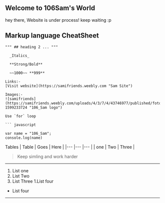 ## Welcome to 106Sam's World

hey there, Website is under process! 
keep waiting :p

## Markup language CheatSheet

``` """ # heading 1 """
""" ## heading 2 ... """
 
  _Italics_ 
 
  **Strong/Bold**
 
  ~~1000~~ **999**

Links:-
[Visit website](https://samifriends.weebly.com "Sam Site")

Images:-
![samifriends](https://samifriends.weebly.com/uploads/4/3/7/4/43746977/published/fotojet1.jpg?1599233724 "106_Sam logo")

Use `for` loop

``` javascript 

var name = "106_Sam";
console.log(name)

```
Tables
| Table | Goes | Here |
|--- |--- |--- |
| one | Two | Three |

>Keep simling and work harder

---
1. List one 
1. List Two 
1. List Three 
   1.List four 

- List four 
***

